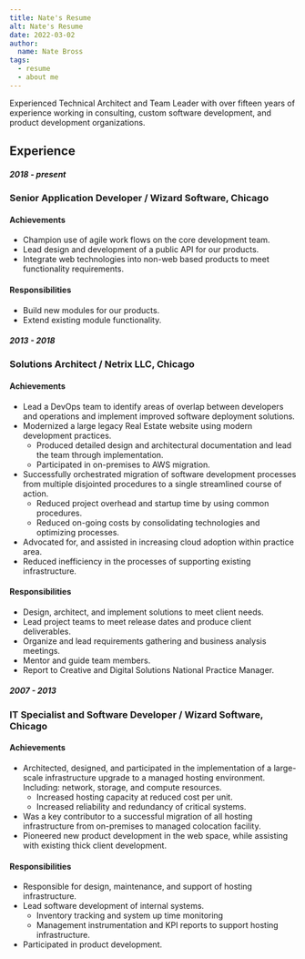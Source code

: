 ```yaml
---
title: Nate's Resume
alt: Nate's Resume
date: 2022-03-02
author: 
  name: Nate Bross
tags: 
  - resume
  - about me
---
```

Experienced Technical Architect and Team Leader with over fifteen years of experience working in consulting, custom software development, and product development organizations.

## Experience

##### 2018 - present

### Senior Application Developer / Wizard Software, Chicago

#### Achievements

- Champion use of agile work flows on the core development team.
- Lead design and development of a public API for our products.
- Integrate web technologies into non-web based products to meet functionality requirements.

#### Responsibilities

- Build new modules for our products.
- Extend existing module functionality.

##### 2013 - 2018

### Solutions Architect / Netrix LLC, Chicago

#### Achievements

- Lead a DevOps team to identify areas of overlap between developers and operations and implement improved software deployment solutions.
- Modernized a large legacy Real Estate website using modern development practices.
  - Produced detailed design and architectural documentation and lead the team through implementation.
  - Participated in on-premises to AWS migration.
- Successfully orchestrated migration of software development processes from multiple disjointed procedures to a single streamlined course of action.
  - Reduced project overhead and startup time by using common procedures.
  - Reduced on-going costs by consolidating technologies and optimizing processes.
- Advocated for, and assisted in increasing cloud adoption within practice area.
- Reduced inefficiency in the processes of supporting existing infrastructure.

#### Responsibilities

- Design, architect, and implement solutions to meet client needs.
- Lead project teams to meet release dates and produce client deliverables.
- Organize and lead requirements gathering and business analysis meetings.
- Mentor and guide team members.
- Report to Creative and Digital Solutions National Practice Manager.

##### 2007 - 2013

### IT Specialist and Software Developer / Wizard Software, Chicago

#### Achievements

- Architected, designed, and participated in the implementation of a large-scale infrastructure upgrade to a managed hosting environment. Including: network, storage, and compute resources.
  - Increased hosting capacity at reduced cost per unit.
  - Increased reliability and redundancy of critical systems.
- Was a key contributor to a successful migration of all hosting infrastructure from on-premises to managed colocation facility.
- Pioneered new product development in the web space, while assisting with existing thick client development.

#### Responsibilities

- Responsible for design, maintenance, and support of hosting infrastructure.
- Lead software development of internal systems.
  - Inventory tracking and system up time monitoring
  - Management instrumentation and KPI reports to support hosting infrastructure.
- Participated in product development.
